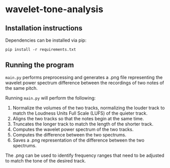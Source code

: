 # wavelet-tone-analysis
## Installation instructions
Dependencies can be installed via pip:
```
pip install -r requirements.txt
```

## Running the program
`main.py` performs preprocessing and generates a .png file representing the wavelet power spectrum difference between the recordings of two notes of the same pitch.

Running `main.py` will perform the following:
1. Normalize the volumes of the two tracks, normalizing the louder track to match the Loudness Units Full Scale (LUFS) of the quieter track.
2. Aligns the two tracks so that the notes begin at the same time.
3. Truncates the longer track to match the length of the shorter track.
4. Computes the wavelet power spectrum of the two tracks.
5. Computes the difference between the two spectrums.
6. Saves a .png representation of the difference between the two spectrums.

The .png can be used to identify frequency ranges that need to be adjusted to match the tone of the desired track.